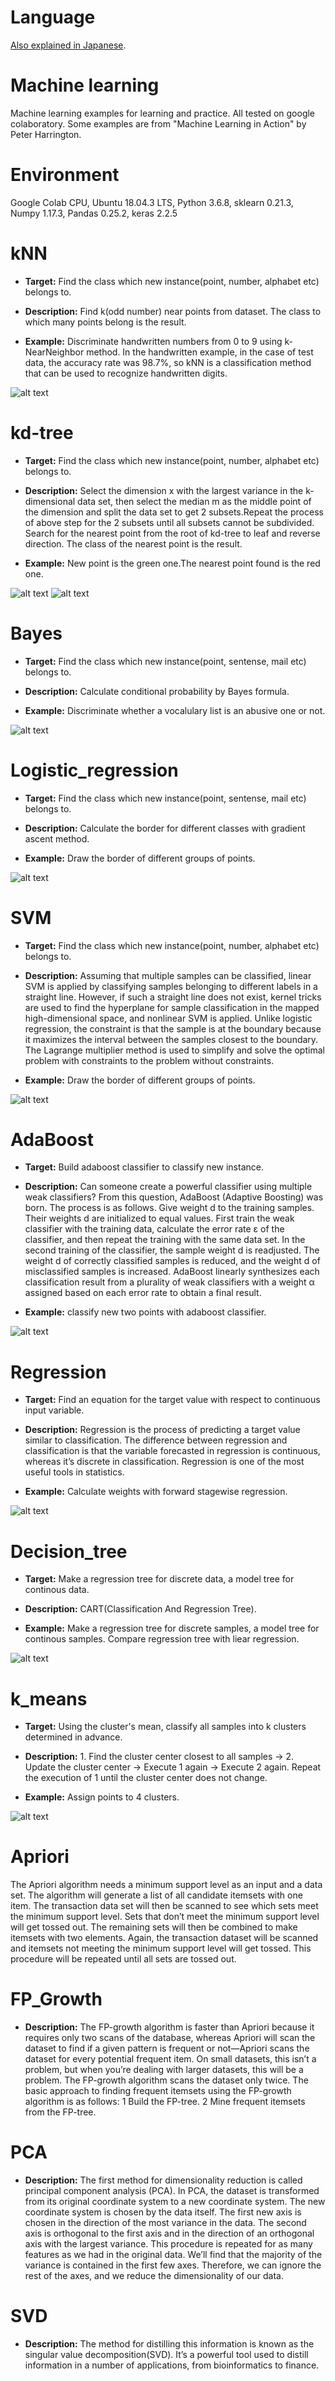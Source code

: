 # Language
<a href="https://memo.soarcloud.com/%e6%a9%9f%e6%a2%b0%e5%ad%a6%e7%bf%92%e3%81%ae%ef%bc%91%e3%80%81k-%e8%bf%91%e5%82%8d%e6%b3%95/">Also explained in Japanese</a>.

# Machine learning
Machine learning examples for learning and practice. All tested on google colaboratory. Some examples are from "Machine Learning in Action" by Peter Harrington.

# Environment
Google Colab CPU, Ubuntu 18.04.3 LTS, Python 3.6.8, sklearn 0.21.3, Numpy 1.17.3, Pandas 0.25.2, keras 2.2.5

# kNN

  - **Target:** Find the class which new instance(point, number, alphabet etc) belongs to. 

  - **Description:** Find k(odd number) near points from dataset. The class to which many points belong is the result.

  - **Example:** Discriminate handwritten numbers from 0 to 9 using k-NearNeighbor method. In the handwritten example, in the case of test data, the accuracy rate was 98.7%, so kNN is a classification method that can be used to recognize handwritten digits.

![alt text](https://github.com/soarbear/Machine_Learning/blob/master/kNN/result_kNN.jpg)


# kd-tree

  - **Target:** Find the class which new instance(point, number, alphabet etc) belongs to. 

  - **Description:** Select the dimension x with the largest variance in the k-dimensional data set, then select the median m as the middle point of the dimension and split the data set to get 2 subsets.Repeat the process of above step for the 2 subsets until all subsets cannot be subdivided. Search for the nearest point from the root of kd-tree to leaf and reverse direction. The class of the nearest point is the result.
 
  - **Example:** New point is the green one.The nearest point found is the red one.

![alt text](https://github.com/soarbear/Machine_Learning/blob/master/kd_tree/kd_tree_newPoint.png)
![alt text](https://github.com/soarbear/Machine_Learning/blob/master/kd_tree/kd_tree_findNearestPoint.png)

# Bayes
 
  - **Target:** Find the class which new instance(point, sentense, mail etc) belongs to.

  - **Description:** Calculate conditional probability by Bayes formula.
 
  - **Example:** Discriminate whether a vocalulary list is an abusive one or not.
  
  ![alt text](https://github.com/soarbear/Machine_Learning/blob/master/bayes/bayes_result.jpg)

# Logistic_regression
 
  - **Target:** Find the class which new instance(point, sentense, mail etc) belongs to.

  - **Description:** Calculate the border for different classes with gradient ascent method.
 
  - **Example:** Draw the border of different groups of points.
  
  ![alt text](https://github.com/soarbear/Machine_Learning/blob/master/logistic_regression/logistic_regression.png)
  
# SVM
  
  - **Target:** Find the class which new instance(point, number, alphabet etc) belongs to. 
  
  - **Description:** Assuming that multiple samples can be classified, linear SVM is applied by classifying samples belonging to different labels in a straight line. However, if such a straight line does not exist, kernel tricks are used to find the hyperplane for sample classification in the mapped high-dimensional space, and nonlinear SVM is applied. Unlike logistic regression, the constraint is that the sample is at the boundary because it maximizes the interval between the samples closest to the boundary. The Lagrange multiplier method is used to simplify and solve the optimal problem with constraints to the problem without constraints.
  
  - **Example:** Draw the border of different groups of points.
  
  ![alt text](https://github.com/soarbear/Machine_Learning/blob/master/svm/svm_gaussian_kernel.png)

# AdaBoost
  
  - **Target:** Build adaboost classifier to classify new instance.
  
  - **Description:** Can someone create a powerful classifier using multiple weak classifiers? From this question, AdaBoost (Adaptive Boosting) was born. The process is as follows. Give weight d to the training samples. Their weights d are initialized to equal values. First train the weak classifier with the training data, calculate the error rate ε of the classifier, and then repeat the training with the same data set. In the second training of the classifier, the sample weight d is readjusted. The weight d of correctly classified samples is reduced, and the weight d of misclassified samples is increased. AdaBoost linearly synthesizes each classification result from a plurality of weak classifiers with a weight α assigned based on each error rate to obtain a final result.
  
  - **Example:** classify new two points with adaboost classifier.
  
  ![alt text](https://github.com/soarbear/Machine_Learning/blob/master/adaboost/adaboost_test.jpg)
  
# Regression

  - **Target:** Find an equation for the target value with respect to continuous input variable.
  
  - **Description:** Regression is the process of predicting a target value similar to classification. The difference
between regression and classification is that the variable forecasted in regression is continuous, whereas it’s discrete in classification. Regression is one of the most useful tools in statistics.
  
  - **Example:** Calculate weights with forward stagewise regression.
  
  ![alt text](https://github.com/soarbear/Machine_Learning/blob/master/regression/forward_stagewise_regression.jpg)

# Decision_tree

  - **Target:** Make a regression tree for discrete data, a model tree for continous data. 
  
  - **Description:** CART(Classification And Regression Tree).
  
  - **Example:** Make a regression tree for discrete samples, a model tree for continous samples. Compare regression tree with liear regression.
  
  ![alt text](https://github.com/soarbear/Machine_Learning/blob/master/decision_tree/regression_tree.png)

# k_means

  - **Target:** Using the cluster's mean, classify all samples into k clusters determined in advance.
  
  - **Description:** 1. Find the cluster center closest to all samples → 2. Update the cluster center → Execute 1 again → Execute 2 again. Repeat the execution of 1 until the cluster center does not change.
  
  - **Example:** Assign points to 4 clusters.
  
  ![alt text](https://github.com/soarbear/Machine_Learning/blob/master/k_means/k_means_test.jpg)
  
# Apriori 
The Apriori algorithm needs a minimum support level as an input and a data set. The algorithm will generate a list of all candidate itemsets with one item. The transaction data set will then be scanned to see which sets meet the minimum support level. Sets that don’t meet the minimum support level will get tossed out. The remaining sets will then be combined to make itemsets with two elements. Again, the transaction dataset will be scanned and itemsets not meeting the minimum support level will get tossed. This procedure will be repeated until all sets are tossed out.

# FP_Growth
  - **Description:**  The FP-growth algorithm is faster than Apriori because it requires only two scans of the database, whereas Apriori will scan the dataset to find if a given pattern is frequent or not—Apriori scans the dataset for every potential frequent item. On small datasets, this isn’t a problem, but when you’re dealing with larger datasets, this will be a problem. The FP-growth algorithm  scans the dataset only twice. The basic approach to finding frequent itemsets using the FP-growth algorithm is as follows:
  1 Build the FP-tree. 
  2 Mine frequent itemsets from the FP-tree.

# PCA
 - **Description:** The first method for dimensionality reduction is called principal component analysis (PCA). In PCA, the dataset is transformed from its original coordinate system to a new coordinate system. The new coordinate system is chosen by the data itself. The first new axis is chosen in the direction of the most variance in the data. The second axis is orthogonal to the first axis and in the direction of an orthogonal axis with the largest variance. This procedure is repeated for as many features as we had in the original
data. We’ll find that the majority of the variance is contained in the first few axes. Therefore, we can ignore the rest of the axes, and we reduce the dimensionality of our data. 

# SVD
 - **Description:**  The method for distilling this information is known as the singular value decomposition(SVD). It’s a powerful tool used to distill information in a number of applications, from bioinformatics to finance. 
